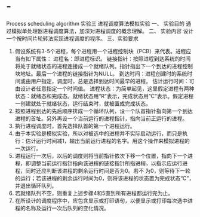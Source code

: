 # -
Process scheduling algorithm
 实验三 进程调度算法模拟实验
一、	实验目的
通过模拟单处理器进程调度算法，加深对进程调度的概念理解。
二、	实验内容 
设计一个按时间片轮转法实现进程调度的程序。
三、实验要求
1. 假设系统有3-5个进程，每个进程用一个进程控制块（PCB）来代表。进程应当有如下属性：
  进程名：即进程标识。
  链接指针：按照进程到达系统的时间将处于就绪状态的进程连接成一个就绪队列。指针指出下一个到达的进程控制块地址。最后一个进程的链接指针为NULL。
  到达时间：进程创建时的系统时间或由用户指定，调度时，总是选择到达时间最早的进程。
  估计运行时间：可由设计者任意指定一个时间值。
  进程状态：为简单起见，这里假定进程有两种状态：就绪态和完成态。就绪状态用“R”表示，完成状态用“C”表示。假定进程一创建就处于就绪状态，运行结束时，就被置成完成状态。
2. 按照进程到达的先后顺序排成一个循环队列，设一个队首指针指向第一个到达进程的首址。另外再设一个当前运行的进程指针，指向当前正运行的进程。
3. 执行进程调度时，首先选择队首的第一个进程运行。
4. 由于本实验是模拟实验，所以对被选中的进程并不实际启动运行，而只是执行：估计运行时间减1，输出当前运行进程的名字。用这个操作来模拟进程的一次运行。
5. 进程运行一次后，以后的调度则将当前指针依次下移一个位置，指向下一个进程，即调整当前运行指针指向该进程的链接指针所指进程，以指示应运行进程，同时还应判断该进程的剩余运行时间是否为0。若不    为0，则等待下一轮的运行；若该进程的剩余运行时间为0，则将该进程的状态置为完成状态“C”，并退出循环队列。
6. 若就绪队列不空，则重复上述步骤4和5直到所有进程都运行完为止。
7. 在所设计的调度程序中，应包含显示或打印语句，以便显示或打印每次选中进程的名称及运行一次后队列的变化情况。
